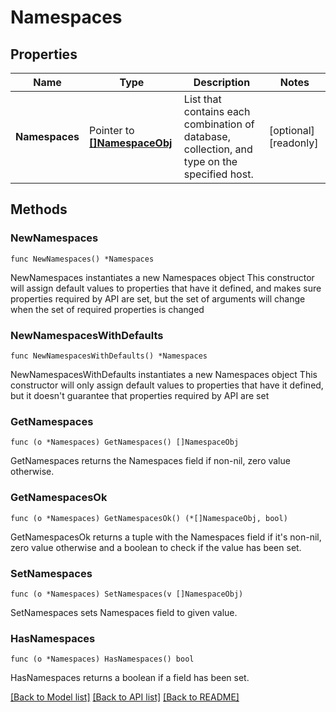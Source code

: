 # Namespaces

## Properties

Name | Type | Description | Notes
------------ | ------------- | ------------- | -------------
**Namespaces** | Pointer to [**[]NamespaceObj**](NamespaceObj.md) | List that contains each combination of database, collection, and type on the specified host. | [optional] [readonly] 

## Methods

### NewNamespaces

`func NewNamespaces() *Namespaces`

NewNamespaces instantiates a new Namespaces object
This constructor will assign default values to properties that have it defined,
and makes sure properties required by API are set, but the set of arguments
will change when the set of required properties is changed

### NewNamespacesWithDefaults

`func NewNamespacesWithDefaults() *Namespaces`

NewNamespacesWithDefaults instantiates a new Namespaces object
This constructor will only assign default values to properties that have it defined,
but it doesn't guarantee that properties required by API are set

### GetNamespaces

`func (o *Namespaces) GetNamespaces() []NamespaceObj`

GetNamespaces returns the Namespaces field if non-nil, zero value otherwise.

### GetNamespacesOk

`func (o *Namespaces) GetNamespacesOk() (*[]NamespaceObj, bool)`

GetNamespacesOk returns a tuple with the Namespaces field if it's non-nil, zero value otherwise
and a boolean to check if the value has been set.

### SetNamespaces

`func (o *Namespaces) SetNamespaces(v []NamespaceObj)`

SetNamespaces sets Namespaces field to given value.

### HasNamespaces

`func (o *Namespaces) HasNamespaces() bool`

HasNamespaces returns a boolean if a field has been set.


[[Back to Model list]](../README.md#documentation-for-models) [[Back to API list]](../README.md#documentation-for-api-endpoints) [[Back to README]](../README.md)


